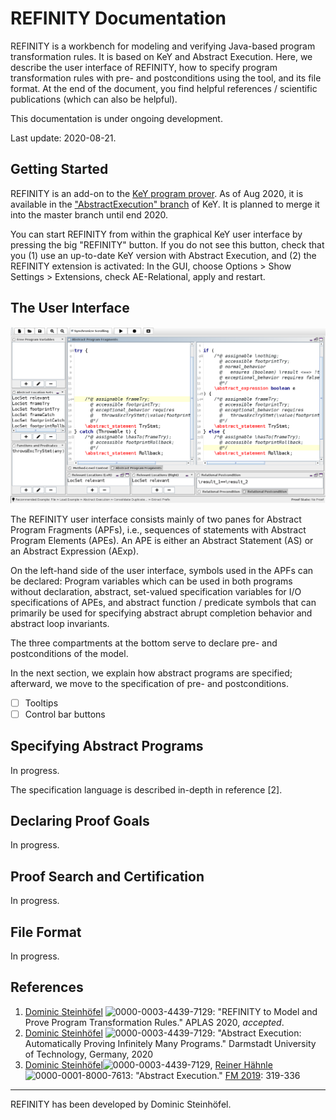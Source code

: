 # REFINITY Documentation

REFINITY is a workbench for modeling and verifying Java-based program transformation rules. It is based on KeY and Abstract Execution. Here, we describe the user interface of REFINITY, how to specify program transformation rules with pre- and postconditions using the tool, and its file format. At the end of the document, you find helpful references / scientific publications (which can also be helpful).

This documentation is under ongoing development. 

Last update: 2020-08-21.

## Getting Started

REFINITY is an add-on to the [KeY program prover](https://www.key-project.org). As of Aug 2020, it is available in the ["AbstractExecution" branch](https://git.key-project.org/key/key/-/tree/AbstractExecution) of KeY. It is planned to merge it into the master branch until end 2020.

You can start REFINITY from within the graphical KeY user interface by pressing the big "REFINITY" button. If you do not see this button, check that you (1)  use an up-to-date KeY version with Abstract Execution, and (2) the REFINITY extension is activated: In the GUI, choose Options > Show Settings > Extensions, check AE-Relational, apply and restart.

## The User Interface

![The REFINITY User Interface](images/REFINITY.png)

The REFINITY user interface consists mainly of two panes for Abstract Program Fragments (APFs), i.e., sequences of statements with Abstract Program Elements (APEs). An APE is either an Abstract Statement (AS) or an Abstract Expression (AExp).

On the left-hand side of the user interface, symbols used in the APFs can be declared: Program variables which can be used in both programs without declaration, abstract, set-valued specification variables for I/O specifications of APEs, and abstract function / predicate symbols that can primarily be used for specifying abstract abrupt completion behavior and abstract loop invariants.

The three compartments at the bottom serve to declare pre- and postconditions of the model.

In the next section, we explain how abstract programs are specified; afterward, we move to the specification of pre- and postconditions.

- [ ] Tooltips
- [ ] Control bar buttons

## Specifying Abstract Programs

In progress.

The specification language is described in-depth in reference [2].

## Declaring Proof Goals

In progress.

## Proof Search and Certification

In progress.

## File Format

In progress.

## References

1. [Dominic Steinhöfel](https://dblp.uni-trier.de/pid/188/4887.html) ![0000-0003-4439-7129](https://dblp.uni-trier.de/img/orcid-mark.12x12.png): "REFINITY to Model and Prove Program Transformation Rules." APLAS 2020, *accepted*.
2. [Dominic Steinhöfel](https://dblp.uni-trier.de/pid/188/4887.html) ![0000-0003-4439-7129](https://dblp.uni-trier.de/img/orcid-mark.12x12.png): "Abstract Execution: Automatically Proving Infinitely Many Programs." Darmstadt University of Technology, Germany, 2020
3. [Dominic Steinhöfel](https://dblp.uni-trier.de/pid/188/4887.html)![0000-0003-4439-7129](https://dblp.uni-trier.de/img/orcid-mark.12x12.png), [Reiner Hähnle](https://dblp.uni-trier.de/pid/h/ReinerHahnle.html)![0000-0001-8000-7613](https://dblp.uni-trier.de/img/orcid-mark.12x12.png): "Abstract Execution." [FM 2019](https://dblp.uni-trier.de/db/conf/fm/fm2019.html#SteinhofelH19): 319-336

----

REFINITY has been developed by Dominic Steinhöfel.